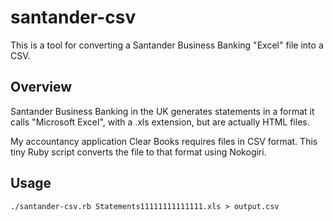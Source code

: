 # santander-csv

This is a tool for converting a Santander Business Banking "Excel" file into a CSV.

## Overview

Santander Business Banking in the UK generates statements in a format it calls "Microsoft Excel", with a .xls extension, but are actually HTML files.

My accountancy application Clear Books requires files in CSV format. This tiny Ruby script converts the file to that format using Nokogiri.

## Usage

    ./santander-csv.rb Statements11111111111111.xls > output.csv

